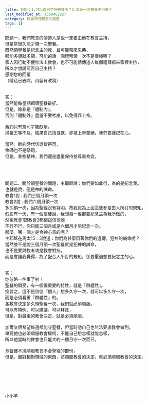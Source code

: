 ```yaml
---
title: 發問：1.可以自己主持聖餐嗎？2.每週一次聖餐不行嗎？
last_modified_at: 1559462927
category: 教會流行觀念的偏差
tags: []
---
```


<div>問題一、我們教會的傳道人是說一定要由他在教會主持，</div>
<div>但是常很久能才領一次聖餐。</div>
<div>既然領聖餐是紀念主的死，且可能帶來恩典，</div>
<div>那能多領就多領，可能的話一個禮拜領一次不是很棒嗎？</div>
<div>家人因行動不便無法上教會，也不可能請傳道人每個禮拜都來家裡主持，</div>
<div>所以才想說可否自己主持？</div>
<div>感謝您的回覆</div>
<div>（隱私已去除，內容有改寫）</div>
<div> </div>
<div> </div>
<div>答：</div>
<div>當然能每星期都領聖餐最好。</div>
<div>但是，除非是『體制內』，</div>
<div>否則『體制外』盡量不要考慮，以免得罪上帝。</div>
<div> </div>
<div>舊約只有祭司才能獻祭。</div>
<div>掃羅王等不及，結果自己擅自獻，卻被上帝棄絕，我們要謹記在心。</div>
<div> </div>
<div>當然，新約時代信徒皆祭司，</div>
<div>牧師也不是祭司，</div>
<div>但是，某些精神，我們還是盡量保持並尊重為宜。</div>
<div> </div>
<div> </div>
<div> </div>
<div> </div>
<div>問題二、關於領聖餐的問題，主耶穌說：你們要如此行，為的是紀念我。</div>
<div>也就是說，這是神的誡命。</div>
<div>教會1說 : 我們三個月領一次</div>
<div>教會2說 : 我們六個月領一次</div>
<div>多久領一次，因為聖經沒有寫明，故我認為上面這些都是由人所訂的規矩。</div>
<div>假設有一天，有一個信徒說，我想每一餐都要紀念主為我所做的，</div>
<div>然後教會1跟教會2都跟這信徒說：</div>
<div>不行不行，你只能三個月或是六個月才能紀念一次。</div>
<div>那麼，哪一個才是合神心意的呢？</div>
<div>主耶穌在馬太15：3說道：你們為甚麼因著你們的遺傳，犯神的誡命呢？</div>
<div>當然並不是說三個月領一次聖餐就是犯神的誡命，</div>
<div>也不是要與牧者或是教會對抗，</div>
<div>而是會讓我覺得，為了配合人所訂的規矩，卻要壓迫想要紀念主的心。</div>
<div> </div>
<div> </div>
<div>答：</div>
<div>你忽略一件事了啦！</div>
<div>聖餐的領受，有一個很重要的特性，就是『群體性』。</div>
<div>換言之，這不是信徒『個人』想多久守一次，就可以多久守一次，</div>
<div>而是必須看重『群體性』的。</div>
<div>各教會決定多久領聖餐一次，我們就必須順服。</div>
<div>可以有特例、可以建議、可以拜託，</div>
<div>但是，對最後的教會決定，就是必須順服。</div>
<div> </div>
<div>加爾文很希望每週都能守聖餐，但當時他自己也無法要求教會做到，</div>
<div>畢竟他也必須順服教會權柄，不能自己想怎樣就能怎樣，</div>
<div>所以他當時的教會也只能大約一個月守一次而已。</div>
<div> </div>
<div>基督徒不須順服教會不合聖經的部份，</div>
<div>但是，面對相對領域的東西，該順服教會的決定，就必須順服教會的決定。</div>
<p> </p>
<p> </p>
<p> </p>
<p>小小羊</p>
